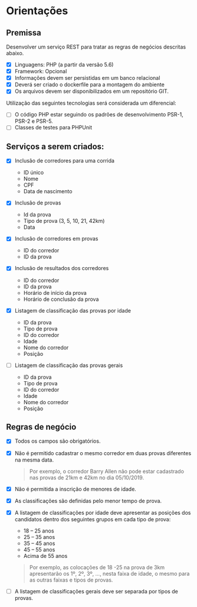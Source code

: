 # Orientações

## Premissa

Desenvolver um serviço REST para tratar as regras de negócios descritas abaixo.
- [x] Linguagens: PHP (a partir da versão 5.6)
- [x] Framework: Opcional
- [x] Informações devem ser persistidas em um banco relacional
- [x] Deverá ser criado o dockerfile para a montagem do ambiente
- [x] Os arquivos devem ser disponibilizados em um repositório GIT.

Utilização das seguintes tecnologias será considerada um diferencial:
- [ ] O código PHP estar seguindo os padrões de desenvolvimento PSR-1, PSR-2 e PSR-5.
- [ ] Classes de testes para PHPUnit

## Serviços a serem criados:

- [x] Inclusão de corredores para uma corrida
    - ID único
    - Nome
    - CPF
    - Data de nascimento
- [x] Inclusão de provas
    - Id da prova
    - Tipo de prova (3, 5, 10, 21, 42km)
    - Data
- [x] Inclusão de corredores em provas
    - ID do corredor
    - ID da prova
- [x] Inclusão de resultados dos corredores
    - ID do corredor
    - ID da prova
    - Horário de início da prova
    - Horário de conclusão da prova
- [x] Listagem de classificação das provas por idade
    - ID da prova
    - Tipo de prova
    - ID do corredor
    - Idade
    - Nome do corredor
    - Posição

- [ ] Listagem de classificação das provas gerais
    - ID da prova
    - Tipo de prova
    - ID do corredor
    - Idade
    - Nome do corredor
    - Posição

## Regras de negócio

- [x] Todos os campos são obrigatórios.
- [x] Não é permitido cadastrar o mesmo corredor em duas provas diferentes na mesma data.
    > Por exemplo, o corredor Barry Allen não pode estar cadastrado nas provas de 21km e 42km no dia 05/10/2019.
- [x] Não é permitida a inscrição de menores de idade.
- [x] As classificações são definidas pelo menor tempo de prova.
- [x] A listagem de classificações por idade deve apresentar as posições dos candidatos dentro dos seguintes grupos em cada tipo de prova:
    - 18 – 25 anos
    - 25 – 35 anos
    - 35 – 45 anos
    - 45 – 55 anos
    - Acima de 55 anos
    > Por exemplo, as colocações de 18 -25 na prova de 3km apresentarão os 1º, 2º, 3º, ..., nesta faixa de idade, o mesmo para as outras faixas e tipos de provas.
- [ ] A listagem de classificações gerais deve ser separada por tipos de provas.

